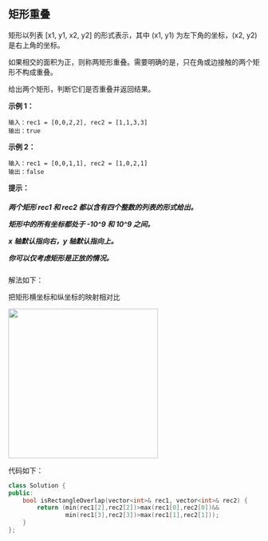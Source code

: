 ## 矩形重叠

矩形以列表 [x1, y1, x2, y2] 的形式表示，其中 (x1, y1) 为左下角的坐标，(x2, y2) 是右上角的坐标。

如果相交的面积为正，则称两矩形重叠。需要明确的是，只在角或边接触的两个矩形不构成重叠。

给出两个矩形，判断它们是否重叠并返回结果。

**示例 1：**
```
输入：rec1 = [0,0,2,2], rec2 = [1,1,3,3]
输出：true
```
**示例 2：**
```
输入：rec1 = [0,0,1,1], rec2 = [1,0,2,1]
输出：false
```

**提示：**
<h5>
两个矩形 rec1 和 rec2 都以含有四个整数的列表的形式给出。

矩形中的所有坐标都处于 -10^9 和 10^9 之间。

x 轴默认指向右，y 轴默认指向上。

你可以仅考虑矩形是正放的情况。
</h5>

解法如下：

把矩形横坐标和纵坐标的映射相对比

<img src="https://github.com/Ray-ye/book/blob/master/img/%E7%9F%A9%E5%BD%A2%E9%87%8D%E5%8F%A0.jpg?raw=true" width="300" higth="100">


代码如下：

```C++
class Solution {
public:
    bool isRectangleOverlap(vector<int>& rec1, vector<int>& rec2) {
        return (min(rec1[2],rec2[2])>max(rec1[0],rec2[0])&&
                min(rec1[3],rec2[3])>max(rec1[1],rec2[1]));
    }
};
```
